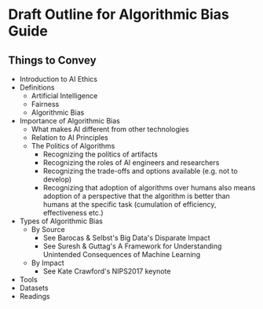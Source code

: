 # Draft Outline for Algorithmic Bias Guide

## Things to Convey

- Introduction to AI Ethics
- Definitions
	- Artificial Intelligence
	- Fairness
	- Algorithmic Bias
- Importance of Algorithmic Bias
	- What makes AI different from other technologies
	- Relation to AI Principles
	- The Politics of Algorithms
		- Recognizing the politics of artifacts
		- Recognizing the roles of AI engineers and researchers
		- Recognizing the trade-offs and options available (e.g. not to develop)
		- Recognizing that adoption of algorithms over humans also means adoption of a perspective that the algorithm is better than humans at the specific task (cumulation of efficiency, effectiveness etc.)
- Types of Algorithmic Bias
	- By Source
		- See Barocas & Selbst's Big Data's Disparate Impact
		- See Suresh & Guttag's A Framework for Understanding Unintended Consequences of Machine Learning
	- By Impact
		- See Kate Crawford's NIPS2017 keynote
- Tools
- Datasets
- Readings
